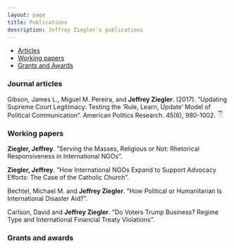 ```yaml
---
layout: page
title: Publications
description: Jeffrey Ziegler's publications
---
```


<div class="navbar">
    <div class="navbar-inner">
        <ul class="nav">
            <li><a href="#articles">Articles</a></li>
            <li><a href="#workingPapers">Working papers</a></li>
            <li><a href="#grants">Grants and Awards</a></li>
        </ul>
    </div>
</div>

### <a name="articles"></a>Journal articles

Gibson, James L., Miguel M. Pereira, and **Jeffrey Ziegler**. (2017). ”Updating Supreme Court Legitimacy: Testing
the ’Rule, Learn, Update’ Model of Political Communication”. American Politics Research. 45(6), 980-1002.
[![pdf](icons16/pdf-icon.png)](https://drive.google.com/file/d/1YHqTlVkxxMtOSetTqnR4V8dhUR-LXqXT/view)

### <a name="workingPapers"></a>Working papers

**Ziegler, Jeffrey**. ”Serving the Masses, Religious or Not: Rhetorical Responsiveness in International NGOs”.

**Ziegler, Jeffrey**. ”How International NGOs Expand to Support Advocacy Efforts: The Case of the Catholic Church”.

Bechtel, Michael M. and **Jeffrey Ziegler**. ”How Political or Humanitarian Is International Disaster Aid?”.

Carlson, David and **Jeffrey Ziegler**. ”Do Voters Trump Business? Regime Type and International Financial Treaty
Violations”.

### <a name="articles"></a>Grants and awards
